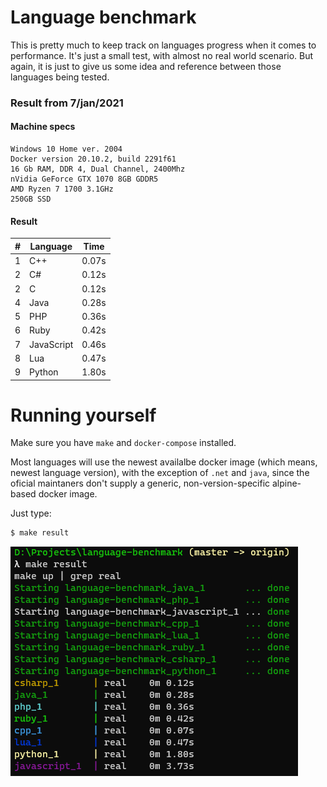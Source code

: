 # Language benchmark

This is pretty much to keep track on languages progress when it comes to performance. It's just a small test, with almost no real world scenario. But again, it is just to give us some idea and reference between those languages being tested.

### Result from 7/jan/2021

#### Machine specs

```
Windows 10 Home ver. 2004
Docker version 20.10.2, build 2291f61
16 Gb RAM, DDR 4, Dual Channel, 2400Mhz
nVidia GeForce GTX 1070 8GB GDDR5
AMD Ryzen 7 1700 3.1GHz
250GB SSD
```

#### Result

| # | Language    | Time  |
|---|-------------|-------|
| 1 | C++         | 0.07s |
| 2 | C#          | 0.12s |
| 2 | C           | 0.12s |
| 4 | Java        | 0.28s |
| 5 | PHP         | 0.36s |
| 6 | Ruby        | 0.42s |
| 7 | JavaScript  | 0.46s |
| 8 | Lua         | 0.47s |
| 9 | Python      | 1.80s |


# Running yourself

Make sure you have `make` and `docker-compose` installed.

Most languages will use the newest availalbe docker image (which means, newest language version), with the exception of `.net` and `java`, since the oficial maintaners don't supply a generic, non-version-specific alpine-based docker image.

Just type:

```sh
$ make result
```

![example](./example.png)
